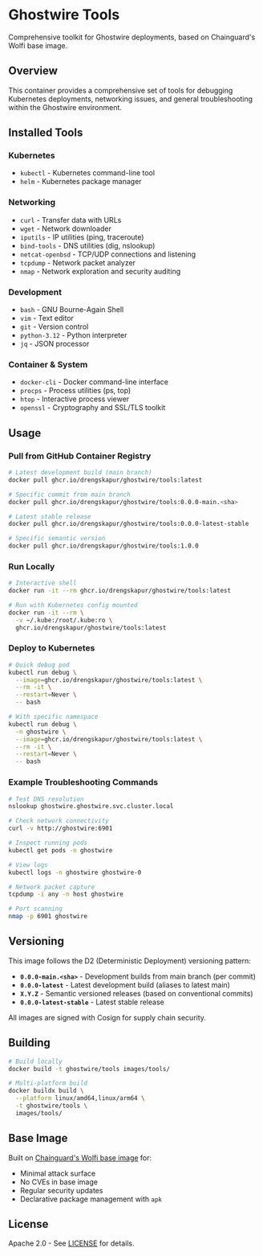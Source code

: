 # Ghostwire Tools

Comprehensive toolkit for Ghostwire deployments, based on Chainguard's Wolfi base image.

## Overview

This container provides a comprehensive set of tools for debugging Kubernetes deployments, networking issues, and general troubleshooting within the Ghostwire environment.

## Installed Tools

### Kubernetes
- `kubectl` - Kubernetes command-line tool
- `helm` - Kubernetes package manager

### Networking
- `curl` - Transfer data with URLs
- `wget` - Network downloader
- `iputils` - IP utilities (ping, traceroute)
- `bind-tools` - DNS utilities (dig, nslookup)
- `netcat-openbsd` - TCP/UDP connections and listening
- `tcpdump` - Network packet analyzer
- `nmap` - Network exploration and security auditing

### Development
- `bash` - GNU Bourne-Again Shell
- `vim` - Text editor
- `git` - Version control
- `python-3.12` - Python interpreter
- `jq` - JSON processor

### Container & System
- `docker-cli` - Docker command-line interface
- `procps` - Process utilities (ps, top)
- `htop` - Interactive process viewer
- `openssl` - Cryptography and SSL/TLS toolkit

## Usage

### Pull from GitHub Container Registry

```bash
# Latest development build (main branch)
docker pull ghcr.io/drengskapur/ghostwire/tools:latest

# Specific commit from main branch
docker pull ghcr.io/drengskapur/ghostwire/tools:0.0.0-main.<sha>

# Latest stable release
docker pull ghcr.io/drengskapur/ghostwire/tools:0.0.0-latest-stable

# Specific semantic version
docker pull ghcr.io/drengskapur/ghostwire/tools:1.0.0
```

### Run Locally

```bash
# Interactive shell
docker run -it --rm ghcr.io/drengskapur/ghostwire/tools:latest

# Run with Kubernetes config mounted
docker run -it --rm \
  -v ~/.kube:/root/.kube:ro \
  ghcr.io/drengskapur/ghostwire/tools:latest
```

### Deploy to Kubernetes

```bash
# Quick debug pod
kubectl run debug \
  --image=ghcr.io/drengskapur/ghostwire/tools:latest \
  --rm -it \
  --restart=Never \
  -- bash

# With specific namespace
kubectl run debug \
  -n ghostwire \
  --image=ghcr.io/drengskapur/ghostwire/tools:latest \
  --rm -it \
  --restart=Never \
  -- bash
```

### Example Troubleshooting Commands

```bash
# Test DNS resolution
nslookup ghostwire.ghostwire.svc.cluster.local

# Check network connectivity
curl -v http://ghostwire:6901

# Inspect running pods
kubectl get pods -n ghostwire

# View logs
kubectl logs -n ghostwire ghostwire-0

# Network packet capture
tcpdump -i any -n host ghostwire

# Port scanning
nmap -p 6901 ghostwire
```

## Versioning

This image follows the D2 (Deterministic Deployment) versioning pattern:

- **`0.0.0-main.<sha>`** - Development builds from main branch (per commit)
- **`0.0.0-latest`** - Latest development build (aliases to latest main)
- **`X.Y.Z`** - Semantic versioned releases (based on conventional commits)
- **`0.0.0-latest-stable`** - Latest stable release

All images are signed with Cosign for supply chain security.

## Building

```bash
# Build locally
docker build -t ghostwire/tools images/tools/

# Multi-platform build
docker buildx build \
  --platform linux/amd64,linux/arm64 \
  -t ghostwire/tools \
  images/tools/
```

## Base Image

Built on [Chainguard's Wolfi base image](https://images.chainguard.dev/directory/image/wolfi-base/overview) for:
- Minimal attack surface
- No CVEs in base image
- Regular security updates
- Declarative package management with `apk`

## License

Apache 2.0 - See [LICENSE](../../LICENSE) for details.

